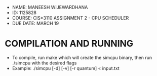- NAME: MANEESH WIJEWARDHANA
- ID: 1125828
- COURSE: CIS\*3110 ASSIGNMENT 2 - CPU SCHEDULER
- DUE DATE: MARCH 19

# COMPILATION AND RUNNING

- To compile, run make which will create the simcpu binary, then run ./simcpu with the desired flags
- Example: ./simcpu [-d] [-v] [-r quantum] < input.txt

